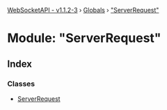 [WebSocketAPI - v1.1.2-3](../README.md) › [Globals](../globals.md) › ["ServerRequest"](_serverrequest_.md)

# Module: "ServerRequest"

## Index

### Classes

* [ServerRequest](../classes/_serverrequest_.serverrequest.md)
